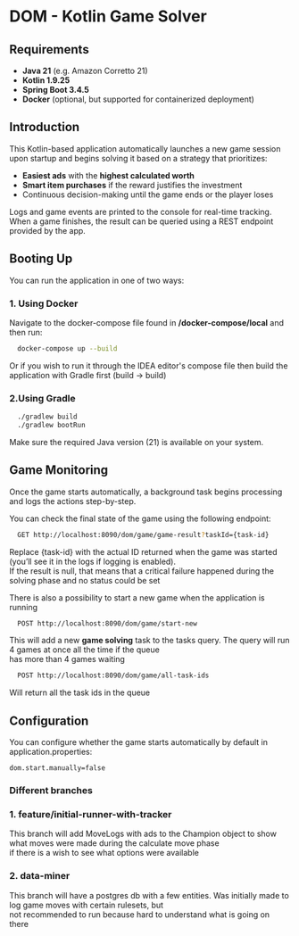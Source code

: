 # DOM - Kotlin Game Solver

## Requirements

- **Java 21** (e.g. Amazon Corretto 21)
- **Kotlin 1.9.25**
- **Spring Boot 3.4.5**
- **Docker** (optional, but supported for containerized deployment)

## Introduction

This Kotlin-based application automatically launches a new game session upon startup and begins solving it based on a strategy that prioritizes:

- **Easiest ads** with the **highest calculated worth**
- **Smart item purchases** if the reward justifies the investment
- Continuous decision-making until the game ends or the player loses

Logs and game events are printed to the console for real-time tracking. When a game finishes, the result can be queried using a REST endpoint provided by the app.

## Booting Up

You can run the application in one of two ways:

### 1. Using Docker

Navigate to the docker-compose file found in **/docker-compose/local** and then run:

```bash
  docker-compose up --build
```

Or if you wish to run it through the IDEA editor's compose file then build the application with Gradle first (build -> build)

### 2.Using Gradle

```bash
  ./gradlew build
  ./gradlew bootRun
```

Make sure the required Java version (21) is available on your system.

## Game Monitoring
Once the game starts automatically, a background task begins processing and logs the actions step-by-step.

You can check the final state of the game using the following endpoint:

```bash
  GET http://localhost:8090/dom/game/game-result?taskId={task-id}
```
Replace {task-id} with the actual ID returned when the game was started (you’ll see it in the logs if logging is enabled).\
If the result is null, that means that a critical failure happened during the solving phase and no status could be set

There is also a possibility to start a new game when the application is running

```bash
  POST http://localhost:8090/dom/game/start-new
```

This will add a new **game solving** task to the tasks query. The query will run 4 games at once all the time if the queue \
has more than 4 games waiting

```bash
  POST http://localhost:8090/dom/game/all-task-ids
```

Will return all the task ids in the queue

## Configuration
You can configure whether the game starts automatically by default in application.properties:

```properties
dom.start.manually=false
```

### Different branches

### 1. feature/initial-runner-with-tracker

This branch will add MoveLogs with ads to the Champion object to show what moves were made during the calculate move phase\
if there is a wish to see what options were available

### 2. data-miner

This branch will have a postgres db with a few entities. Was initially made to log game moves with certain rulesets, but \
not recommended to run because hard to understand what is going on there

